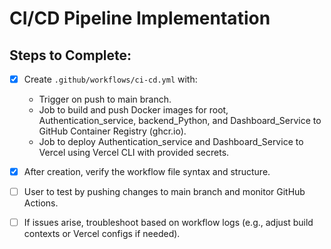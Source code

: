 # CI/CD Pipeline Implementation

## Steps to Complete:

- [x] Create `.github/workflows/ci-cd.yml` with:
  - Trigger on push to main branch.
  - Job to build and push Docker images for root, Authentication_service, backend_Python, and Dashboard_Service to GitHub Container Registry (ghcr.io).
  - Job to deploy Authentication_service and Dashboard_Service to Vercel using Vercel CLI with provided secrets.

- [x] After creation, verify the workflow file syntax and structure.

- [ ] User to test by pushing changes to main branch and monitor GitHub Actions.

- [ ] If issues arise, troubleshoot based on workflow logs (e.g., adjust build contexts or Vercel configs if needed).
